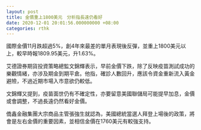```yaml
---
layout: post
title: 金價重上1800美元　分析指長遠仍看好
date: 2020-12-01 20:01:56.000000000 +08:00
categories: rthk
---
```


國際金價11月跌超過5%，創4年來最差的單月表現後反彈，並重上1800美元以上，較早時報1809.95美元，升1.63%。

艾德證券期貨投資策略總監文錦輝表示，早前金價下跌，除了反映疫苗測試成功的樂觀情緒，亦涉及期金到期平倉。他指，確診人數回升，應該令資金重新流入黃金避險，不過近期市場入市意欲仍較低。

文錦輝又提到，疫苗面世仍有不確定性，亦要留意美國聯儲局可能提早加息，金價或會調整，不過長遠仍然看好金價。

僑鑫金融集團大宗商品主管張強生就認為，美國總統當選人拜登上場後的政策，將會是左右金價的重要因素，並相信金價在1760美元有較強支持。
